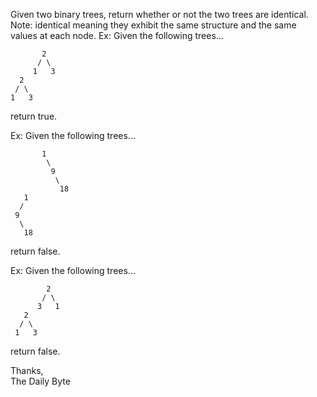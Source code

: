 Given two binary trees, return whether or not the two trees are identical. Note: identical meaning they exhibit the same structure and the same values at each node. Ex: Given the following trees...

           2
          / \
         1   3
      2
     / \
    1   3

return true.

Ex: Given the following trees...

           1
            \
             9
              \
               18
       1
      /
     9
      \
       18

return false.

Ex: Given the following trees...

            2
           / \
          3   1
       2
      / \
     1   3

return false.      

Thanks,   
The Daily Byte
